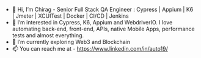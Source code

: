 - 👋 Hi, I’m Chirag - Senior Full Stack QA Engineer : Cypress | Appium | K6 | Jmeter | XCUITest | Docker | CI/CD | Jenkins
- 👀 I’m interested in Cypress, K6, Appium and WebdriverIO. I love automating back-end, front-end, APIs, native Mobile Apps, performance tests and almost everything.
- 🌱 I’m currently exploring Web3 and Blockchain
- 📫 You can reach me at - https://www.linkedin.com/in/auto19/
